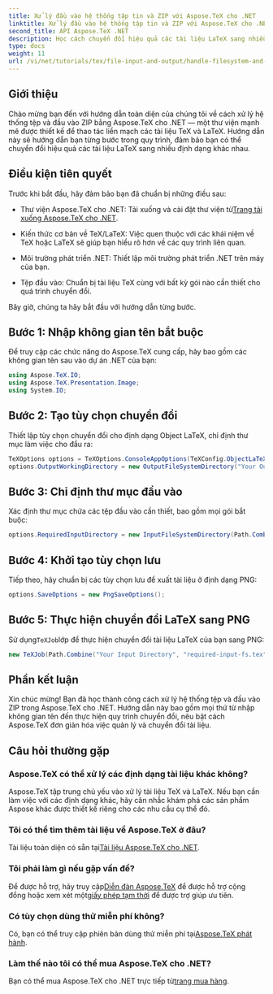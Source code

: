 ```yaml
---
title: Xử lý đầu vào hệ thống tập tin và ZIP với Aspose.TeX cho .NET
linktitle: Xử lý đầu vào hệ thống tập tin và ZIP với Aspose.TeX cho .NET
second_title: API Aspose.TeX .NET
description: Học cách chuyển đổi hiệu quả các tài liệu LaTeX sang nhiều định dạng khác nhau thông qua các bước dễ thực hiện, bao gồm thiết lập tùy chọn chuyển đổi, chỉ định thư mục đầu vào và thực hiện chuyển đổi.
type: docs
weight: 11
url: /vi/net/tutorials/tex/file-input-and-output/handle-filesystem-and-zip-inputs/
---
```

## Giới thiệu

Chào mừng bạn đến với hướng dẫn toàn diện của chúng tôi về cách xử lý hệ thống tệp và đầu vào ZIP bằng Aspose.TeX cho .NET — một thư viện mạnh mẽ được thiết kế để thao tác liền mạch các tài liệu TeX và LaTeX. Hướng dẫn này sẽ hướng dẫn bạn từng bước trong quy trình, đảm bảo bạn có thể chuyển đổi hiệu quả các tài liệu LaTeX sang nhiều định dạng khác nhau.

## Điều kiện tiên quyết

Trước khi bắt đầu, hãy đảm bảo bạn đã chuẩn bị những điều sau:

-  Thư viện Aspose.TeX cho .NET: Tải xuống và cài đặt thư viện từ[Trang tải xuống Aspose.TeX cho .NET](https://releases.aspose.com/tex/net/).
  
- Kiến thức cơ bản về TeX/LaTeX: Việc quen thuộc với các khái niệm về TeX hoặc LaTeX sẽ giúp bạn hiểu rõ hơn về các quy trình liên quan.

- Môi trường phát triển .NET: Thiết lập môi trường phát triển .NET trên máy của bạn.

- Tệp đầu vào: Chuẩn bị tài liệu TeX cùng với bất kỳ gói nào cần thiết cho quá trình chuyển đổi.

Bây giờ, chúng ta hãy bắt đầu với hướng dẫn từng bước.

## Bước 1: Nhập không gian tên bắt buộc

Để truy cập các chức năng do Aspose.TeX cung cấp, hãy bao gồm các không gian tên sau vào dự án .NET của bạn:

```csharp
using Aspose.TeX.IO;
using Aspose.TeX.Presentation.Image;
using System.IO;
```

## Bước 2: Tạo tùy chọn chuyển đổi

Thiết lập tùy chọn chuyển đổi cho định dạng Object LaTeX, chỉ định thư mục làm việc cho đầu ra:

```csharp
TeXOptions options = TeXOptions.ConsoleAppOptions(TeXConfig.ObjectLaTeX);
options.OutputWorkingDirectory = new OutputFileSystemDirectory("Your Output Directory");
```

## Bước 3: Chỉ định thư mục đầu vào

Xác định thư mục chứa các tệp đầu vào cần thiết, bao gồm mọi gói bắt buộc:

```csharp
options.RequiredInputDirectory = new InputFileSystemDirectory(Path.Combine("Your Input Directory", "packages"));
```

## Bước 4: Khởi tạo tùy chọn lưu

Tiếp theo, hãy chuẩn bị các tùy chọn lưu để xuất tài liệu ở định dạng PNG:

```csharp
options.SaveOptions = new PngSaveOptions();
```

## Bước 5: Thực hiện chuyển đổi LaTeX sang PNG

 Sử dụng`TeXJob`lớp để thực hiện chuyển đổi tài liệu LaTeX của bạn sang PNG:

```csharp
new TeXJob(Path.Combine("Your Input Directory", "required-input-fs.tex"), new ImageDevice(), options).Run();
```

## Phần kết luận

Xin chúc mừng! Bạn đã học thành công cách xử lý hệ thống tệp và đầu vào ZIP trong Aspose.TeX cho .NET. Hướng dẫn này bao gồm mọi thứ từ nhập không gian tên đến thực hiện quy trình chuyển đổi, nêu bật cách Aspose.TeX đơn giản hóa việc quản lý và chuyển đổi tài liệu.

## Câu hỏi thường gặp

### Aspose.TeX có thể xử lý các định dạng tài liệu khác không?

Aspose.TeX tập trung chủ yếu vào xử lý tài liệu TeX và LaTeX. Nếu bạn cần làm việc với các định dạng khác, hãy cân nhắc khám phá các sản phẩm Aspose khác được thiết kế riêng cho các nhu cầu cụ thể đó.

### Tôi có thể tìm thêm tài liệu về Aspose.TeX ở đâu?

 Tài liệu toàn diện có sẵn tại[Tài liệu Aspose.TeX cho .NET](https://reference.aspose.com/tex/net/).

### Tôi phải làm gì nếu gặp vấn đề?

 Để được hỗ trợ, hãy truy cập[Diễn đàn Aspose.TeX](https://forum.aspose.com/c/tex/47) để được hỗ trợ cộng đồng hoặc xem xét một[giấy phép tạm thời](https://purchase.conholdate.com/temporary-license/) để được trợ giúp ưu tiên.

### Có tùy chọn dùng thử miễn phí không?

 Có, bạn có thể truy cập phiên bản dùng thử miễn phí tại[Aspose.TeX phát hành](https://releases.aspose.com/).

### Làm thế nào tôi có thể mua Aspose.TeX cho .NET?

Bạn có thể mua Aspose.TeX cho .NET trực tiếp từ[trang mua hàng](https://purchase.conholdate.com/buy).
